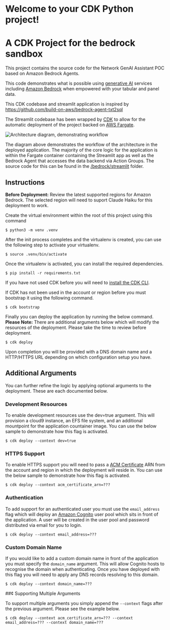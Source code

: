 # Welcome to your CDK Python project!

# A CDK Project for the bedrock sandbox 

This project contains the source code for the Network GenAI Assistant POC based on Amazon Bedrock Agents. 

This code demonstrates what is possible using [generative AI](https://aws.amazon.com/generative-ai/) services including [Amazon Bedrock](https://aws.amazon.com/bedrock/) when empowered with your tabular and panel data.

This CDK codebase and streamlit application is inspired by https://github.com/build-on-aws/bedrock-agent-txt2sql

The Streamlit codebase has been wrapped by [CDK](https://aws.amazon.com/cdk/) to allow for the automatic deployment of the project backed on [AWS Fargate](https://aws.amazon.com/fargate/).

![Architecture diagram, demonstrating workflow](~/cdk-dev/bedrock/diagram.png)

The diagram above demonstrates the workflow of the architecture in the deployed application. The majority of the core logic for the application is within the Fargate container containing the Streamlit app as well as the Bedrock Agent that accesses the data backend via Action Groups. 
The source code for this can be found in the [/bedrock/streamlit](/bedrock/streamlit) folder.

## Instructions

**Before Deployment:** Review the latest supported regions for Amazon Bedrock. The selected region will need to suport Claude Haiku for this deployment to work.

Create the virtual environment within the root of this project using this command

```
$ python3 -m venv .venv
```

After the init process completes and the virtualenv is created, you can use the following step to activate your virtualenv.

```
$ source .venv/bin/activate
```

Once the virtualenv is activated, you can install the required dependencies.

```
$ pip install -r requirements.txt
```

If you have not used CDK before you will need to [install the CDK CLI](https://docs.aws.amazon.com/cdk/v2/guide/cli.html).

If CDK has not been used in the account or region before you must bootstrap it using the following command.

```
$ cdk bootstrap
```

Finally you can deploy the application by running the below command. **Please Note:** There are additional arguments below which will modify the resources of the deployment. Please take the time to review before deployment.

```
$ cdk deploy
```

Upon completion you will be provided with a DNS domain name and a HTTP/HTTPS URL depending on which configuration setup you have.

## Additional Arguments

You can further refine the logic by applying optional arguments to the deployment. These are each documented below.

### Development Resources

To enable development resources use the dev=true argument. This will provision a cloud9 instance, an EFS file system, and an additional mountpoint for the application countainer image. You can use the below sample to demonstrate how this flag is activated.

```
$ cdk deploy --context dev=true
```

### HTTPS Support

To enable HTTPS support you will need to pass a [ACM Certificate](https://aws.amazon.com/certificate-manager/) ARN from the account and region in which the deployment will reside in. You can use the below sample to demonstrate how this flag is activated.

```
$ cdk deploy --context acm_certificate_arn=???
```

### Authentication

To add support for an authenticated user you must use the `email_address` flag which will deploy an [Amazon Cognito](https://aws.amazon.com/cognito/) user pool which sits in front of the application. A user will be created in the user pool and password distributed via email for you to login.

```
$ cdk deploy --context email_address=???
```

### Custom Domain Name

If you would like to add a custom domain name in front of the application you must specify the `domain_name` argument. This will allow Cognito hosts to recognise the domain when authenticating. Once you have deployed with this flag you will need to apply any DNS records resolving to this domain.

```
$ cdk deploy --context domain_name=???
```

##¢ Supporting Multiple Arguments

To support multiple arguments you simply append the `--context` flags after the previous argument. Please see the example below.

```
$ cdk deploy --context acm_certificate_arn=??? --context email_address=??? --context domain_name=???
```
